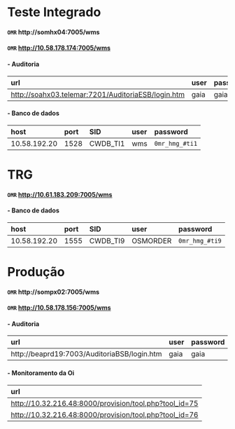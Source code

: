 # **Teste Integrado**

#### `OMR` http://somhx04:7005/wms
#### `OMR` http://10.58.178.174:7005/wms

#### - Auditoria
|url         | user  | password |
|:------------| :-----| :--------|
|http://soahx03.telemar:7201/AuditoriaESB/login.htm | gaia | gaia

#### - Banco de dados
|host         | port  | SID     | user  | password |
|:------------| :-----| :-------| :-----| :--------|
|10.58.192.20 | 1528  | CWDB_TI1| wms | `0mr_hmg_#ti1`

# **TRG**

#### `OMR` http://10.61.183.209:7005/wms

#### - Banco de dados
|host         | port  | SID     | user  | password |
|:------------| :-----| :-------| :-----| :--------|
|10.58.192.20 | 1555  | CWDB_TI9| OSMORDER | `0mr_hmg_#ti9`

# **Produção**

#### `OMR` http://sompx02:7005/wms
#### `OMR` http://10.58.178.156:7005/wms

#### - Auditoria
|url         | user  | password |
|:------------| :-----| :--------|
|http://beaprd19:7003/AuditoriaBSB/login.htm | gaia | gaia

#### - Monitoramento da Oi
|url         | 
|:------------|
|http://10.32.216.48:8000/provision/tool.php?tool_id=75|
|http://10.32.216.48:8000/provision/tool.php?tool_id=76| 
